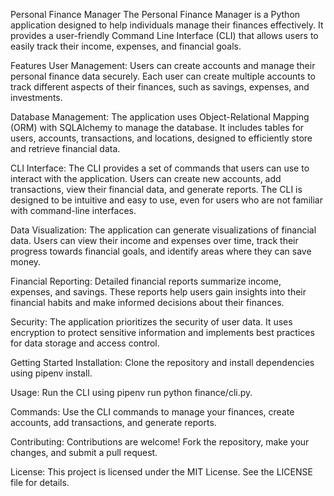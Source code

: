 
Personal Finance Manager
The Personal Finance Manager is a Python application designed to help individuals manage their finances effectively. It provides a user-friendly Command Line Interface (CLI) that allows users to easily track their income, expenses, and financial goals.

Features
User Management: Users can create accounts and manage their personal finance data securely. Each user can create multiple accounts to track different aspects of their finances, such as savings, expenses, and investments.

Database Management: The application uses Object-Relational Mapping (ORM) with SQLAlchemy to manage the database. It includes tables for users, accounts, transactions, and locations, designed to efficiently store and retrieve financial data.

CLI Interface: The CLI provides a set of commands that users can use to interact with the application. Users can create new accounts, add transactions, view their financial data, and generate reports. The CLI is designed to be intuitive and easy to use, even for users who are not familiar with command-line interfaces.

Data Visualization: The application can generate visualizations of financial data. Users can view their income and expenses over time, track their progress towards financial goals, and identify areas where they can save money.

Financial Reporting: Detailed financial reports summarize income, expenses, and savings. These reports help users gain insights into their financial habits and make informed decisions about their finances.

Security: The application prioritizes the security of user data. It uses encryption to protect sensitive information and implements best practices for data storage and access control.

Getting Started
Installation: Clone the repository and install dependencies using pipenv install.

Usage: Run the CLI using pipenv run python finance/cli.py.

Commands: Use the CLI commands to manage your finances, create accounts, add transactions, and generate reports.

Contributing: Contributions are welcome! Fork the repository, make your changes, and submit a pull request.

License: This project is licensed under the MIT License. See the LICENSE file for details.